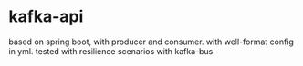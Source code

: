 # kafka-api
based on spring boot, with producer and consumer. with well-format config in yml. 
tested with resilience scenarios with kafka-bus
